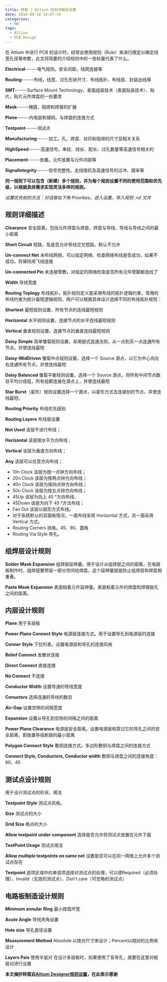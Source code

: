 ```yaml
---
title: 转载 | Altium 规则详解及设置
date: 2016-09-10 10:47:34
categories:
  - HW
tags:
  - Altium
  - PCB Design
---
```


在 Altium 中进行 PCB 的设计时，经常会使用规则（Rule）来进行限定以确定线宽孔径等参数，此文将简要的介绍规则中的一些标量代表了什么。

<!--more-->

**Electrical**------电气规则。安全间距，线网连接等

**Routing**------布线，线宽、过孔形状尺寸、布线拓扑、布线层、封装出线等

**SMT**------Surface Mount Technology，表面组装技术（表面贴装技术），贴片。贴片元件焊盘的一些要求

**Mask**------掩膜，阻焊和焊膏的扩展

**Plane**------内电层和铺铜。与焊盘的连接方式

**Testpoint**------测试点

**Manufacturing**------加工。孔、焊盘、丝印和阻焊的尺寸及相关关系

**HighSpeed**------高速信号。串扰、线长、配长、过孔数量等高速信号相关的

**Placement**------放置。元件放置与元件间距等

**SignalIntegrity**------信号完整性。走线阻抗及高速信号的过冲、摆率等

**同一规则下可以包含（新建）多个规则，并为每个规则设置不同的使用范围和优先级，以根据具体需求实现灵活多样的规则。**

*设置优先权的方法：对话框右下角 Priorities，进入设置。导入规则 .rul 文件*

## 规则详细描述

**Clearance** 安全距离，包括元件焊盘与焊盘、焊盘与导线、导线与导线之间的最小距离

**Short Circuit** 短路，及是否允许导线交叉短路，默认不允许

**Un-connect Net** 未布线网络，可以指定网络、检查网络布线是否成功，如果不成功，将保持用飞线连接

**Un-connected Pin** 未连接管教，对指定的网络检查是否所有元件管脚都连线了

**Width** 导线宽度

**Routing Toplogy** 布线拓扑。拓扑规则定义是采用布线的拓扑逻辑约束，常用的布线约束为统计最短逻辑规则，用户可以根据具体设计选择不同的布线拓扑规则：

**Shortest** 最短规则设置，所有节点的连线最短规则

**Horizontal** 水平规则设置，连接节点的水平连线最短规则

**Vertical** 垂直规则设置，连接节点的垂直连线最短规则

**Daisy Simple** 简单雏菊规则设置，采用链式连通法则，从一点到另一点连通所有节点，并使连线最短

**Daisy-MidDriven** 雏菊中点规则设置，选择一个 Source 源点，以它为中心向左右连通所有节点，并使连线最短

**Daisy Balanced** 雏菊平衡规则设置，选择一个 Source 源点，将所有中间节点数目平均分成组，所有组都连接在源点上，并使连线最短

**Star Burst**（星形）规则设置选择一个源点，以星形方式去连接别的节点，并使连线最短。

**Routing Priority** 布线优先级别

**Routing Layers** 布线层设置

**Not Used** 该层不进行布线； 

**Horizontal** 该层按水平方向布线 ;

**Vertical** 该层为垂直方向布线； 

**Any** 该层可以任意方向布线；

+ 10n Clock 该层为按一点钟方向布线； 
+ 20n Clock 该层为按两点钟方向布线； 
+ 40n Clock 该层为按四点钟方向布线； 
+ 50n Clock 该层为按五点钟方向布线； 
+ 45Up 该层为向上 45 °方向布线、 
+ 45Down 该层为向下 45 °方法布线； 
+ Fan Out 该层以扇形方式布线。
+ 对于系统默认的双面板情况，一面布线采用 Horizontal 方式，另一面采用 Vertical 方式。 
+ Routing Corners 拐角。45、90、圆角
+ Routing Via Style 导孔。

 

## 组焊层设计规则

**Solder Mask Expansion** 组焊层延伸量。用于设计从组焊层之间的距离，在电路板制作时，组焊层要预留一部分空间给焊盘，这个延伸量就是防止组焊层和焊盘相重叠。

**Paste Mask Expansion** 表面粘着元件延伸量。表面粘着元件的焊盘和焊锡层孔之间的距离。



## 内层设计规则

**Plane** 用于多层板

**Power Plane Connect Style** 电源层连接方式。用于设置导孔到电源层的连接

**Conner Style** 下拉列表。设置电源层和导孔的连接风格

**Relief Connect** 发散状连接

**Direct Connect** 直接连接

**No Connect** 不连接

**Conductor Width** 设置导通的导线宽度

**Conuctors** 选择连通的导线的数目

**Air-Gap** 设置空隙的间隔宽度

**Expansion** 设置从导孔到空隙的间隔之间的距离

**Power Plane Clearance** 电源层安全距离。设置电源层和穿过它的导孔之间的安全距离，即放置导线断路的最小距离

**Polygon Connect Style** 敷铜连接方式。多边形敷铜与焊盘之间的连接方式

**Connect Style, Conductors, Conductor width** 敷铜与焊盘之间的连接角度：90、45

 

## 测试点设计规则

用于设计测试点的形状、用法

**Testpoint Style** 测试点风格。

**Size** 测试点的大小

**Grid Size** 格点的大小

**Allow testpoint under component** 选择是否允许将测试点放置在元件下面

**TestPoint Usage** 测试点用法

**Allow multiple testpoints on same net** 设置是否可以在同一网络上允许多个测试点存在

**Testpoint** 选项区域中的单选项选择对测试点的处理，可以使Required（必须处理）、Invalid（无效的测试点）、Don’t care（可忽略的测试点）




## 电路板制造设计规则

**Minimum annular Ring** 最小焊盘环宽

**Acute Angle** 导线夹角设置

**Hole size** 导孔直径设置

**Measurement Method** Absolute 以绝对尺寸来设计；Percent以相对的比例来设计

**Layers Pais** 使用半层对 在设计多层板时，如果使用了盲导孔，就要在这里对板层对进行设置

**本文摘抄转载自[Altium Designer规则设置](http://www.cnblogs.com/perfy/p/3957601.html)，在此表示感谢**